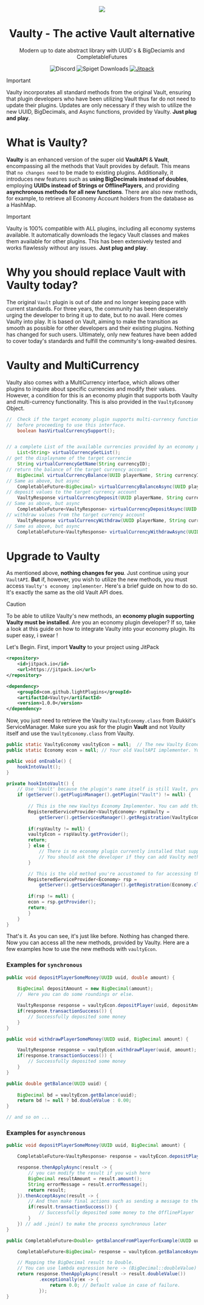 <p align="center">
  <img src="https://i.ibb.co/Z85T9Jr/the-modern-vault-2.png"/>
</p>

<h1 align="center">Vaulty - The active Vault alternative</h1>
<div align="center">Modern up to date abstract library with UUID´s & BigDeciamls and CompletableFutures</div>

<div align="center">

![Discord](https://img.shields.io/discord/772495950127038465?style=flat&logo=discord&label=Discord)
![Spiget Downloads](https://img.shields.io/spiget/downloads/83862)
[![Jitpack](https://img.shields.io/jitpack/version/com.github.lightplugins/Vaulty)](https://jitpack.io/#lightPlugins/Vaulty)

</div>

> [!IMPORTANT]
> Vaulty incorporates all standard methods from the original Vault, ensuring that 
> plugin developers who have been utilizing Vault thus far do not need to update 
> their plugins. Updates are only necessary if they wish to utilize the new UUID, 
> BigDecimals, and Async functions, provided by Vaulty.
> **Just plug and play**.

# What is Vaulty?

**Vaulty** is an enhanced version of the super old **VaultAPI** & **Vault**, 
encompassing all the methods that Vault provides by
default. This means that `no changes need` to be made to existing plugins.
Additionally, it introduces new features such as **using BigDecimals
instead of doubles**, employing **UUIDs instead of Strings or OfflinePlayers**, and providing
**asynchronous methods for all new functions**. There are also new methods, for example, to
retrieve all Economy Account holders from the database as a HashMap.

> [!IMPORTANT]
> Vaulty is 100% compatible with ALL plugins, including all economy systems available.
> It automatically downloads the legacy Vault classes and makes them available for
> other plugins. This has been extensively tested and works flawlessly without any issues.
> **Just plug and play**.

# Why you should replace Vault with Vaulty today?

The original `Vault` plugin is out of date and no longer keeping pace with current standards. 
For three years, the community has been desperately urging the developer to bring it 
up to date, but to no avail. Here comes Vaulty into play. It is based on Vault, 
aiming to make the transition as smooth as possible for other developers and their existing 
plugins. Nothing has changed for such users. Ultimately, only new features have been added 
to cover today's standards and fulfill the community's long-awaited desires.

# Vaulty and MultiCurrency

Vaulty also comes with a MultiCurrency interface, which allows other plugins to inquire about 
specific currencies and modify their values. However, a condition for this is an economy plugin 
that supports both Vaulty and multi-currency functionality. This is also provided in the `VaultyEconomy` Object.

```java
//  Check if the target economy plugin supports multi-currency functionality 
//  before proceeding to use this interface.
    boolean hasVirtualCurrencySupport();


// a complete List of the available currencies provided by an economy plugin.
    List<String> virtualCurrencyGetList();
// get the displayname of the target currencie
    String virtualCurrencyGetName(String currencyID);
// return the balance of the target currency account
    BigDecimal virtualCurrencyBalance(UUID playerName, String currencyID);
// Same as above, but async
    CompletableFuture<BigDecimal> virtualCurrencyBalanceAsync(UUID playerName, String currencyID);
// deposit values to the target currency account
    VaultyResponse virtualCurrencyDeposit(UUID playerName, String currencyID, BigDecimal amount);
// Same as above, but async
    CompletableFuture<VaultyResponse> virtualCurrencyDepositAsync(UUID playerName, String currencyID, BigDecimal amount);
// withdraw values from the target currency account
    VaultyResponse virtualCurrencyWithdraw(UUID playerName, String currencyID, BigDecimal amount);
// Same as above, but async
    CompletableFuture<VaultyResponse> virtualCurrencyWithdrawAsync(UUID playerName, String currencyID, BigDecimal amount);
```

# Upgrade to Vaulty

As mentioned above, **nothing changes for you**. Just continue using your `VaultAPI`. **But** if, however, you wish to utilize the new methods, 
you must access `Vaulty's economy implementer`. Here's a brief guide on how to do so.
It's exactly the same as the old Vault API does.

> [!CAUTION]
> To be able to utilize Vaulty's new methods, an **economy plugin supporting 
> Vaulty must be installed**. Are you an economy plugin developer? If so, 
> take a look at this guide <comming soon> on how to integrate Vaulty into your economy plugin. Its super easy, i swear !

Let's Begin. First, import **Vaulty** to your project using JitPack

```xml
<repository>
    <id>jitpack.io</id>
    <url>https://jitpack.io</url>
</repository>

<dependency>
    <groupId>com.github.lightPlugins</groupId>
    <artifactId>Vaulty</artifactId>
    <version>1.0.0</version>
</dependency>
```

Now, you just need to retrieve the Vaulty `VaultyEconomy.class` from Bukkit's ServiceManager. 
Make sure you ask for the plugin **Vault** and not *Vaulty* itself and use the `VaultyEconomy.class` from Vaulty.

```java
public static VaultyEconomy vaultyEcon = null;  // The new Vaulty Economy implementer
public static Economy econ = null; // Your old VaultAPI implementer. You can still use them with Vaulty

public void onEnable() {
    hookIntoVault();
}

private hookIntoVault() {
    // Use 'Vault' because the plugin's name itself is still Vault, preventing other plugins from breaking.
    if (getServer().getPluginManager().getPlugin("Vault") != null) {
        
        // This is the new Vaultys Economy Implementer. You can add this to your vaultHook method.
        RegisteredServiceProvider<VaultyEconomy> rspVaulty = 
            getServer().getServicesManager().getRegistration(VaultyEconomy.class);
        
        if(rspVaulty != null) {
        vaultyEcon = rspVaulty.getProvider();
        return;
        } else {
            // There is no economy plugin currently installed that supports Vaulty. 
            // You should ask the developer if they can add Vaulty methods to their plugin.
        }

        // This is the old method you're accustomed to for accessing the Vault API, as you've been doing in the past years.
        RegisteredServiceProvider<Economy> rsp = 
            getServer().getServicesManager().getRegistration(Economy.class);
        
        if(rsp != null) {
        econ = rsp.getProvider();
        return;
        }
    }
}
```

That's it. As you can see, it's just like before. Nothing has changed there. Now you can access 
all the new methods, provided by Vaulty. Here are a few examples how to use the new methods with `vaultyEcon`.

### **Examples for `synchronous`**


```java
public void depositPlayerSomeMoney(UUID uuid, double amount) {
    
    BigDecimal depositAmount = new BigDecimal(amount);
    //  Here you can do some roundings or else.

    VaultyResponse response = vaultyEcon.depositPlayer(uuid, depositAmount);
    if(response.transactionSuccess()) {
        // Successfully deposited some money
    }
}

public void withdrawPlayerSomeMoney(UUID uuid, BigDecimal amount) {

    VaultyResponse response = vaultyEcon.withdrawPlayer(uuid, amount);
    if(response.transactionSuccess()) {
        // Successfully deposited some money
    }
}

public double getBalance(UUID uuid) {
    
    BigDecimal bd = vaultyEcon.getBalance(uuid);
    return bd != null ? bd.doubleValue : 0.00;
}

// and so on ...
```
### **Examples for `asynchronous`**

```java
public void depositPlayerSomeMoney(UUID uuid, BigDecimal amount) {

    CompletableFuture<VaultyResponse> response = vaultyEcon.depositPlayerAsync(uuid, amount);

    response.thenApplyAsync(result -> {
        // you can modify the result if you wish here
        BigDecimal resultAmount = result.amount();
        String errorMessage = result.errorMessage();
        return result;
    }).thenAcceptAsync(result -> {
        // And then make final actions such as sending a message to the player.
        if(result.transactionSuccess()) {
            // Successfully deposited some money to the OfflinePlayer
        }
    }) // add .join() to make the process synchronous later
}

public CompletableFuture<Double> getBalanceFromPlayerForExample(UUID uuid) {

    CompletableFuture<BigDecimal> response = vaultyEcon.getBalanceAsync(uuid);

    // Mapping the BigDecimal result to Double.
    // You can use lambda expression here -> (BigDecimal::doubleValue)
    return response.thenApplyAsync(result -> result.doubleValue())
            .exceptionally(ex -> {
                return 0.0; // Default value in case of failure.
            });
}
```





